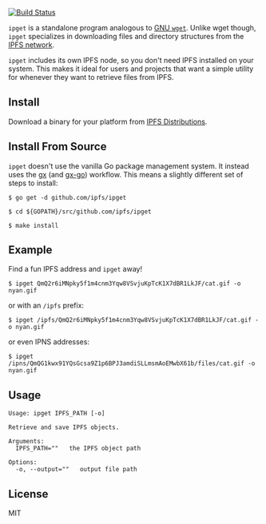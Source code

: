 [![Build Status](https://secure.travis-ci.org/ipfs/ipget.png?branch=master)](http://travis-ci.org/ipfs/ipget)


`ipget` is a standalone program analogous to [GNU `wget`](https://www.gnu.org/software/wget/). Unlike wget though, `ipget` specializes in downloading files and directory structures from the [IPFS network](https://ipfs.io).

`ipget` includes its own IPFS node, so you don't need IPFS installed on your
system. This makes it ideal for users and projects that want a simple utility
for whenever they want to retrieve files from IPFS.


## Install

Download a binary for your platform from [IPFS Distributions](https://dist.ipfs.io/#ipget).


## Install From Source

`ipget` doesn't use the vanilla Go package management system. It instead uses
the [gx](https://github.com/whyrusleeping/gx) (and
[gx-go](https://github.com/whyrusleeping/gx-go)) workflow. This means a slightly
different set of steps to install:

```
$ go get -d github.com/ipfs/ipget

$ cd ${GOPATH}/src/github.com/ipfs/ipget

$ make install
```


## Example

Find a fun IPFS address and `ipget` away!

```
$ ipget QmQ2r6iMNpky5f1m4cnm3Yqw8VSvjuKpTcK1X7dBR1LkJF/cat.gif -o nyan.gif
```
or with an `/ipfs` prefix:
```
$ ipget /ipfs/QmQ2r6iMNpky5f1m4cnm3Yqw8VSvjuKpTcK1X7dBR1LkJF/cat.gif -o nyan.gif
```
or even IPNS addresses:
```
$ ipget /ipns/QmQG1kwx91YQsGcsa9Z1p6BPJ3amdiSLLmsmAoEMwbX61b/files/cat.gif -o nyan.gif
```


## Usage
```
Usage: ipget IPFS_PATH [-o]

Retrieve and save IPFS objects.

Arguments:
  IPFS_PATH=""   the IPFS object path

Options:
  -o, --output=""   output file path
```


## License

MIT

